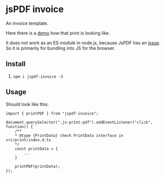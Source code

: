 # jsPDF invoice

An invoice template.

Here there is a [demo](https://andrekelling.github.io/jspdf-template/) how that print is looking like.

It does not work as an ES module in node.js, because JsPDF has an [issue](https://github.com/parallax/jsPDF/issues/783). So it is primarily for bundling into JS for the browser.

## Install

1. `npm i jspdf-invoice -S`

## Usage

Should look like this:

```
import { printPDF } from "jspdf-invoice";

document.querySelector(".js-print-pdf").addEventListener("click", function() {
    /**
    * @type {PrintData} check PrintData interface in src/print/index.d.ts
    */
    const printData = {
        ...
    }
    
    printPDF(printData);
});
```

